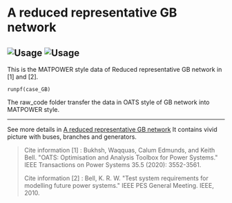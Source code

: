 # A reduced representative GB network

 ![Usage](https://img.shields.io/badge/Usage-Matpower-green.svg)
 ![Usage](https://img.shields.io/badge/Usage-OATs-blue.svg)
----
This is the MATPOWER style data of Reduced representative GB network in [1] and [2].


```
runpf(case_GB)
```

The raw_code folder transfer the data in OATS style of GB network into MATPOWER style. 

----
See more details in [A reduced representative GB network](https://oats.readthedocs.io/en/latest/networkdata.html#a-reduced-representative-gb-network)
It contains vivid picture with buses, branches and generators.

>Cite information [1] : Bukhsh, Waqquas, Calum Edmunds, and Keith Bell. "OATS: Optimisation and Analysis Toolbox for Power Systems." IEEE Transactions on Power Systems 35.5 (2020): 3552-3561.
>
>Cite information [2] : Bell, K. R. W. "Test system requirements for modelling future power systems." IEEE PES General Meeting. IEEE, 2010.
